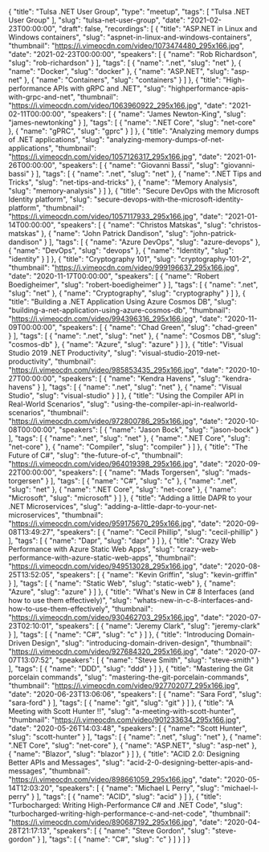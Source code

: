 {
  "title": "Tulsa .NET User Group",
  "type": "meetup",
  "tags": [
    "Tulsa .NET User Group"
  ],
  "slug": "tulsa-net-user-group",
  "date": "2021-02-23T00:00:00",
  "draft": false,
  "recordings": [
    {
      "title": "ASP.NET in Linux and Windows containers",
      "slug": "aspnet-in-linux-and-windows-containers",
      "thumbnail": "https://i.vimeocdn.com/video/1073474480_295x166.jpg",
      "date": "2021-02-23T00:00:00",
      "speakers": [
        {
          "name": "Rob Richardson",
          "slug": "rob-richardson"
        }
      ],
      "tags": [
        {
          "name": ".net",
          "slug": "net"
        },
        {
          "name": "Docker",
          "slug": "docker"
        },
        {
          "name": "ASP.NET",
          "slug": "asp-net"
        },
        {
          "name": "Containers",
          "slug": "containers"
        }
      ]
    },
    {
      "title": "High-performance APIs with gRPC and .NET",
      "slug": "highperformance-apis-with-grpc-and-net",
      "thumbnail": "https://i.vimeocdn.com/video/1063960922_295x166.jpg",
      "date": "2021-02-11T00:00:00",
      "speakers": [
        {
          "name": "James Newton-King",
          "slug": "james-newtonking"
        }
      ],
      "tags": [
        {
          "name": ".NET Core",
          "slug": "net-core"
        },
        {
          "name": "gPRC",
          "slug": "gprc"
        }
      ]
    },
    {
      "title": "Analyzing memory dumps of .NET applications",
      "slug": "analyzing-memory-dumps-of-net-applications",
      "thumbnail": "https://i.vimeocdn.com/video/1057126317_295x166.jpg",
      "date": "2021-01-26T00:00:00",
      "speakers": [
        {
          "name": "Giovanni Bassi",
          "slug": "giovanni-bassi"
        }
      ],
      "tags": [
        {
          "name": ".net",
          "slug": "net"
        },
        {
          "name": ".NET Tips and Tricks",
          "slug": "net-tips-and-tricks"
        },
        {
          "name": "Memory Analysis",
          "slug": "memory-analysis"
        }
      ]
    },
    {
      "title": "Secure DevOps with the Microsoft Identity platform",
      "slug": "secure-devops-with-the-microsoft-identity-platform",
      "thumbnail": "https://i.vimeocdn.com/video/1057117933_295x166.jpg",
      "date": "2021-01-14T00:00:00",
      "speakers": [
        {
          "name": "Christos Matskas",
          "slug": "christos-matskas"
        },
        {
          "name": "John Patrick Dandison",
          "slug": "john-patrick-dandison"
        }
      ],
      "tags": [
        {
          "name": "Azure DevOps",
          "slug": "azure-devops"
        },
        {
          "name": "DevOps",
          "slug": "devops"
        },
        {
          "name": "Identity",
          "slug": "identity"
        }
      ]
    },
    {
      "title": "Cryptography 101",
      "slug": "cryptography-101-2",
      "thumbnail": "https://i.vimeocdn.com/video/999196637_295x166.jpg",
      "date": "2020-11-17T00:00:00",
      "speakers": [
        {
          "name": "Robert Boedigheimer",
          "slug": "robert-boedigheimer"
        }
      ],
      "tags": [
        {
          "name": ".net",
          "slug": "net"
        },
        {
          "name": "Cryptography",
          "slug": "cryptography"
        }
      ]
    },
    {
      "title": "Building a .NET Application Using Azure Cosmos DB",
      "slug": "building-a-net-application-using-azure-cosmos-db",
      "thumbnail": "https://i.vimeocdn.com/video/994396316_295x166.jpg",
      "date": "2020-11-09T00:00:00",
      "speakers": [
        {
          "name": "Chad Green",
          "slug": "chad-green"
        }
      ],
      "tags": [
        {
          "name": ".net",
          "slug": "net"
        },
        {
          "name": "Cosmos DB",
          "slug": "cosmos-db"
        },
        {
          "name": "Azure",
          "slug": "azure"
        }
      ]
    },
    {
      "title": "Visual Studio 2019 .NET Productivity",
      "slug": "visual-studio-2019-net-productivity",
      "thumbnail": "https://i.vimeocdn.com/video/985853435_295x166.jpg",
      "date": "2020-10-27T00:00:00",
      "speakers": [
        {
          "name": "Kendra Havens",
          "slug": "kendra-havens"
        }
      ],
      "tags": [
        {
          "name": ".net",
          "slug": "net"
        },
        {
          "name": "Visual Studio",
          "slug": "visual-studio"
        }
      ]
    },
    {
      "title": "Using the Compiler API in Real-World Scenarios",
      "slug": "using-the-compiler-api-in-realworld-scenarios",
      "thumbnail": "https://i.vimeocdn.com/video/972800786_295x166.jpg",
      "date": "2020-10-08T00:00:00",
      "speakers": [
        {
          "name": "Jason Bock",
          "slug": "jason-bock"
        }
      ],
      "tags": [
        {
          "name": ".net",
          "slug": "net"
        },
        {
          "name": ".NET Core",
          "slug": "net-core"
        },
        {
          "name": "Compiler",
          "slug": "compiler"
        }
      ]
    },
    {
      "title": "The Future of C#",
      "slug": "the-future-of-c",
      "thumbnail": "https://i.vimeocdn.com/video/964019398_295x166.jpg",
      "date": "2020-09-22T00:00:00",
      "speakers": [
        {
          "name": "Mads Torgersen",
          "slug": "mads-torgersen"
        }
      ],
      "tags": [
        {
          "name": "C#",
          "slug": "c"
        },
        {
          "name": ".net",
          "slug": "net"
        },
        {
          "name": ".NET Core",
          "slug": "net-core"
        },
        {
          "name": "Microsoft",
          "slug": "microsoft"
        }
      ]
    },
    {
      "title": "Adding a little DAPR to your .NET Microservices",
      "slug": "adding-a-little-dapr-to-your-net-microservices",
      "thumbnail": "https://i.vimeocdn.com/video/959175670_295x166.jpg",
      "date": "2020-09-08T13:49:27",
      "speakers": [
        {
          "name": "Cecil Phillip",
          "slug": "cecil-phillip"
        }
      ],
      "tags": [
        {
          "name": "Dapr",
          "slug": "dapr"
        }
      ]
    },
    {
      "title": "Crazy Web Performance with Azure Static Web Apps",
      "slug": "crazy-web-performance-with-azure-static-web-apps",
      "thumbnail": "https://i.vimeocdn.com/video/949513028_295x166.jpg",
      "date": "2020-08-25T13:52:05",
      "speakers": [
        {
          "name": "Kevin Griffin",
          "slug": "kevin-griffin"
        }
      ],
      "tags": [
        {
          "name": "Static Web",
          "slug": "static-web"
        },
        {
          "name": "Azure",
          "slug": "azure"
        }
      ]
    },
    {
      "title": "What's New in C# 8 Interfaces (and how to use them effectively)",
      "slug": "whats-new-in-c-8-interfaces-and-how-to-use-them-effectively",
      "thumbnail": "https://i.vimeocdn.com/video/930462703_295x166.jpg",
      "date": "2020-07-23T02:10:01",
      "speakers": [
        {
          "name": "Jeremy Clark",
          "slug": "jeremy-clark"
        }
      ],
      "tags": [
        {
          "name": "C#",
          "slug": "c"
        }
      ]
    },
    {
      "title": "Introducing Domain-Driven Design",
      "slug": "introducing-domain-driven-design",
      "thumbnail": "https://i.vimeocdn.com/video/927684320_295x166.jpg",
      "date": "2020-07-07T13:07:52",
      "speakers": [
        {
          "name": "Steve Smith",
          "slug": "steve-smith"
        }
      ],
      "tags": [
        {
          "name": "DDD",
          "slug": "ddd"
        }
      ]
    },
    {
      "title": "Mastering the Git porcelain commands",
      "slug": "mastering-the-git-porcelain-commands",
      "thumbnail": "https://i.vimeocdn.com/video/927702077_295x166.jpg",
      "date": "2020-06-23T13:06:06",
      "speakers": [
        {
          "name": "Sara Ford",
          "slug": "sara-ford"
        }
      ],
      "tags": [
        {
          "name": "git",
          "slug": "git"
        }
      ]
    },
    {
      "title": "A Meeting with Scott Hunter !!",
      "slug": "a-meeting-with-scott-hunter",
      "thumbnail": "https://i.vimeocdn.com/video/901233634_295x166.jpg",
      "date": "2020-05-26T14:03:48",
      "speakers": [
        {
          "name": "Scott Hunter",
          "slug": "scott-hunter"
        }
      ],
      "tags": [
        {
          "name": ".net",
          "slug": "net"
        },
        {
          "name": ".NET Core",
          "slug": "net-core"
        },
        {
          "name": "ASP.NET",
          "slug": "asp-net"
        },
        {
          "name": "Blazor",
          "slug": "blazor"
        }
      ]
    },
    {
      "title": "ACID 2.0: Designing Better APIs and Messages",
      "slug": "acid-2-0-designing-better-apis-and-messages",
      "thumbnail": "https://i.vimeocdn.com/video/898661059_295x166.jpg",
      "date": "2020-05-14T12:03:20",
      "speakers": [
        {
          "name": "Michael L Perry",
          "slug": "michael-l-perry"
        }
      ],
      "tags": [
        {
          "name": "ACID",
          "slug": "acid"
        }
      ]
    },
    {
      "title": "Turbocharged: Writing High-Performance C# and .NET Code",
      "slug": "turbocharged-writing-high-performance-c-and-net-code",
      "thumbnail": "https://i.vimeocdn.com/video/890687192_295x166.jpg",
      "date": "2020-04-28T21:17:13",
      "speakers": [
        {
          "name": "Steve Gordon",
          "slug": "steve-gordon"
        }
      ],
      "tags": [
        {
          "name": "C#",
          "slug": "c"
        }
      ]
    }
  ]
}
